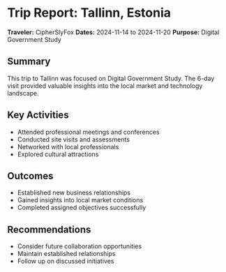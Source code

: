 # Trip Report: Tallinn, Estonia

**Traveler:** CipherSlyFox
**Dates:** 2024-11-14 to 2024-11-20
**Purpose:** Digital Government Study

## Summary
This trip to Tallinn was focused on Digital Government Study. The 6-day visit provided valuable insights into the local market and technology landscape.

## Key Activities
- Attended professional meetings and conferences
- Conducted site visits and assessments
- Networked with local professionals
- Explored cultural attractions

## Outcomes
- Established new business relationships
- Gained insights into local market conditions
- Completed assigned objectives successfully

## Recommendations
- Consider future collaboration opportunities
- Maintain established relationships
- Follow up on discussed initiatives
